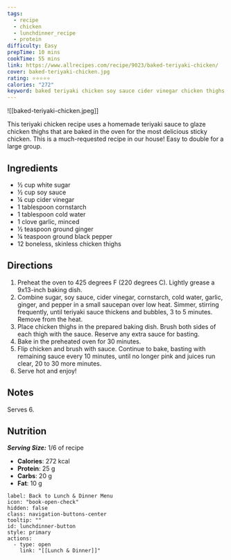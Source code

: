 ```yaml
---
tags:
  - recipe
  - chicken
  - lunchdinner_recipe
  - protein
difficulty: Easy
prepTime: 10 mins
cookTime: 55 mins
link: https://www.allrecipes.com/recipe/9023/baked-teriyaki-chicken/
cover: baked-teriyaki-chicken.jpg
rating: ⭐️⭐️⭐️⭐️⭐️
calories: "272"
keyword: baked teriyaki chicken soy sauce cider vinegar chicken thighs
---
```


![[baked-teriyaki-chicken.jpeg]]

This teriyaki chicken recipe uses a homemade teriyaki sauce to glaze chicken thighs that are baked in the oven for the most delicious sticky chicken. This is a much-requested recipe in our house! Easy to double for a large group.

## Ingredients
- ½ cup white sugar
- ½ cup soy sauce
- ¼ cup cider vinegar
- 1 tablespoon cornstarch
- 1 tablespoon cold water
- 1 clove garlic, minced
- ½ teaspoon ground ginger
- ¼ teaspoon ground black pepper
- 12 boneless, skinless chicken thighs


## Directions
1. Preheat the oven to 425 degrees F (220 degrees C). Lightly grease a 9x13-inch baking dish.
2. Combine sugar, soy sauce, cider vinegar, cornstarch, cold water, garlic, ginger, and pepper in a small saucepan over low heat. Simmer, stirring frequently, until teriyaki sauce thickens and bubbles, 3 to 5 minutes. Remove from the heat.
3. Place chicken thighs in the prepared baking dish. Brush both sides of each thigh with the sauce. Reserve any extra sauce for basting.
4. Bake in the preheated oven for 30 minutes.
5. Flip chicken and brush with sauce. Continue to bake, basting with remaining sauce every 10 minutes, until no longer pink and juices run clear, 20 to 30 more minutes.
6. Serve hot and enjoy!

## Notes
Serves 6.

## Nutrition
***Serving Size:*** 1/6 of recipe
- **Calories**: 272 kcal
- **Protein**: 25 g
- **Carbs**: 20 g
- **Fat**: 10 g


```meta-bind-button
label: Back to Lunch & Dinner Menu
icon: "book-open-check"
hidden: false
class: navigation-buttons-center
tooltip: ""
id: lunchdinner-button
style: primary
actions:
  - type: open
    link: "[[Lunch & Dinner]]"

```
 
